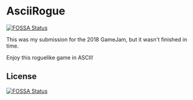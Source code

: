 # AsciiRogue
[![FOSSA Status](https://app.fossa.io/api/projects/git%2Bgithub.com%2FDev-Osmium%2FAsciiRogue.svg?type=shield)](https://app.fossa.io/projects/git%2Bgithub.com%2FDev-Osmium%2FAsciiRogue?ref=badge_shield)


This was my submission for the 2018 GameJam, but it wasn't finished in time.

Enjoy this roguelike game in ASCII!


## License
[![FOSSA Status](https://app.fossa.io/api/projects/git%2Bgithub.com%2FDev-Osmium%2FAsciiRogue.svg?type=large)](https://app.fossa.io/projects/git%2Bgithub.com%2FDev-Osmium%2FAsciiRogue?ref=badge_large)